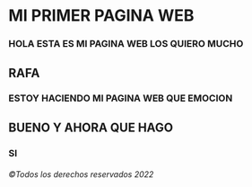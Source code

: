# MI PRIMER PAGINA WEB
### HOLA ESTA ES MI PAGINA WEB LOS QUIERO MUCHO
## RAFA
### ESTOY HACIENDO MI PAGINA WEB QUE EMOCION
## BUENO Y AHORA QUE HAGO
### SI
###### ©Todos los derechos reservados 2022
